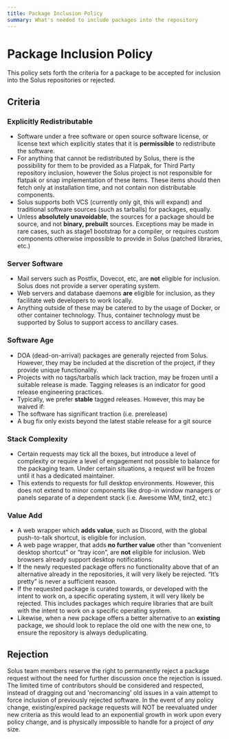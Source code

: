 ```yaml
---
title: Package Inclusion Policy
summary: What's needed to include packages into the repository
---
```


# Package Inclusion Policy

This policy sets forth the criteria for a package to be accepted for inclusion into the Solus repositories or rejected.

## Criteria

### Explicitly Redistributable

- Software under a free software or open source software license, or license text which explicitly states that it is **permissible** to redistribute the software.
- For anything that cannot be redistributed by Solus, there is the possibility for them to be provided as a Flatpak, for Third Party repository inclusion, however the Solus project is not responsible for flatpak or snap implementation of these items. These items should then fetch only at installation time, and not contain non distributable components.
- Solus supports both VCS (currently only git, this will expand) and traditional software sources (such as tarballs) for packages, equally.
- Unless **absolutely unavoidable**, the sources for a package should be source, and not **binary, prebuilt** sources. Exceptions may be made in rare cases, such as stage1 bootstrap for a compiler, or requires custom components otherwise impossible to provide in Solus (patched libraries, etc.)

### Server Software

- Mail servers such as Postfix, Dovecot, etc, are **not** eligible for inclusion. Solus does not provide a server operating system.
- Web servers and database daemons **are** eligible for inclusion, as they facilitate web developers to work locally.
- Anything outside of these may be catered to by the usage of Docker, or other container technology. Thus, container technology must be supported by Solus to support access to ancillary cases.

### Software Age

- DOA (dead-on-arrival) packages are generally rejected from Solus. However, they may be included at the discretion of the project, if they provide unique functionality.
- Projects with no tags/tarballs which lack traction, may be frozen until a suitable release is made. Tagging releases is an indicator for good release engineering practices.
- Typically, we prefer **stable** tagged releases. However, this may be waived if:
- The software has significant traction (i.e. prerelease)
- A bug fix only exists beyond the latest stable release for a git source

### Stack Complexity

- Certain requests may tick all the boxes, but introduce a level of complexity or require a level of engagement not possible to balance for the packaging team. Under certain situations, a request will be frozen until it has a dedicated maintainer.
- This extends to requests for full desktop environments. However, this does not extend to minor components like drop-in window managers or panels separate of a dependent stack (i.e. Awesome WM, tint2, etc.)

### Value Add

- A web wrapper which **adds value**, such as Discord, with the global push-to-talk shortcut, is eligible for inclusion.
- A web page wrapper, that adds **no further value** other than “convenient desktop shortcut” or “tray icon”, are **not** eligible for inclusion. Web browsers already support desktop notifications.
- If the newly requested package offers no functionality above that of an alternative already in the repositories, it will very likely be rejected. “It’s pretty” is never a sufficient reason.
- If the requested package is curated towards, or developed with the intent to work on, a specific operating system, it will very likely be rejected. This includes packages which require libraries that are built with the intent to work on a specific operating system.
- Likewise, when a new package offers a better alternative to an **existing** package, we should look to replace the old one with the new one, to ensure the repository is always deduplicating.

## Rejection

Solus team members reserve the right to permanently reject a package request without the need for further discussion once the rejection is issued. The limited time of contributors should be considered and respected, instead of dragging out and 'necromancing' old issues in a vain attempt to force inclusion of previously rejected software. In the event of any policy change, existing/expired package requests will NOT be reevaluated under new criteria as this would lead to an exponential growth in work upon every policy change, and is physically impossible to handle for a project of _any_ size.
